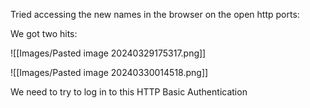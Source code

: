 
Tried accessing the new names in the browser on the open http ports:

We got two hits:

![[Images/Pasted image 20240329175317.png]]

![[Images/Pasted image 20240330014518.png]]

We need to try to log in to this HTTP Basic Authentication


